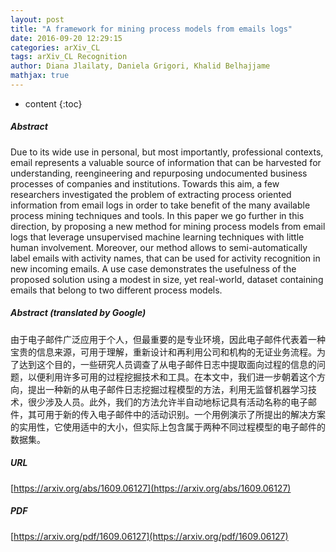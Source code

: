 ```yaml
---
layout: post
title: "A framework for mining process models from emails logs"
date: 2016-09-20 12:29:15
categories: arXiv_CL
tags: arXiv_CL Recognition
author: Diana Jlailaty, Daniela Grigori, Khalid Belhajjame
mathjax: true
---
```


* content
{:toc}

##### Abstract
Due to its wide use in personal, but most importantly, professional contexts, email represents a valuable source of information that can be harvested for understanding, reengineering and repurposing undocumented business processes of companies and institutions. Towards this aim, a few researchers investigated the problem of extracting process oriented information from email logs in order to take benefit of the many available process mining techniques and tools. In this paper we go further in this direction, by proposing a new method for mining process models from email logs that leverage unsupervised machine learning techniques with little human involvement. Moreover, our method allows to semi-automatically label emails with activity names, that can be used for activity recognition in new incoming emails. A use case demonstrates the usefulness of the proposed solution using a modest in size, yet real-world, dataset containing emails that belong to two different process models.

##### Abstract (translated by Google)
由于电子邮件广泛应用于个人，但最重要的是专业环境，因此电子邮件代表着一种宝贵的信息来源，可用于理解，重新设计和再利用公司和机构的无证业务流程。为了达到这个目的，一些研究人员调查了从电子邮件日志中提取面向过程的信息的问题，以便利用许多可用的过程挖掘技术和工具。在本文中，我们进一步朝着这个方向，提出一种新的从电子邮件日志挖掘过程模型的方法，利用无监督机器学习技术，很少涉及人员。此外，我们的方法允许半自动地标记具有活动名称的电子邮件，其可用于新的传入电子邮件中的活动识别。一个用例演示了所提出的解决方案的实用性，它使用适中的大小，但实际上包含属于两种不同过程模型的电子邮件的数据集。

##### URL
[https://arxiv.org/abs/1609.06127](https://arxiv.org/abs/1609.06127)

##### PDF
[https://arxiv.org/pdf/1609.06127](https://arxiv.org/pdf/1609.06127)

